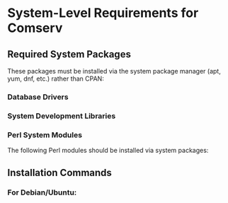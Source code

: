 # System-Level Requirements for Comserv

## Required System Packages

These packages must be installed via the system package manager (apt, yum, dnf, etc.) rather than CPAN:

### Database Drivers

### System Development Libraries

### Perl System Modules
The following Perl modules should be installed via system packages:

## Installation Commands

### For Debian/Ubuntu:

